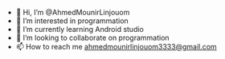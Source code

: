 - 👋 Hi, I’m @AhmedMounirLinjouom
- 👀 I’m interested in programmation
- 🌱 I’m currently learning Android studio
- 💞️ I’m looking to collaborate on programmation
- 📫 How to reach me ahmedmounirlinjouom3333@gmail.com

<!---
AhmedMounirLinjouom/AhmedMounirLinjouom is a ✨ special ✨ repository because its `README.md` (this file) appears on your GitHub profile.
You can click the Preview link to take a look at your changes.
--->
